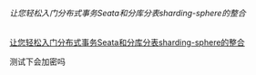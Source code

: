 ###### 让您轻松入门分布式事务Seata和分库分表sharding-sphere的整合

[让您轻松入门分布式事务Seata和分库分表sharding-sphere的整合](https://blog.csdn.net/u010046908/article/details/106262197)

测试下会加密吗
